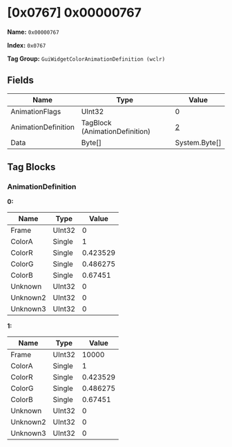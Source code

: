 # [0x0767] 0x00000767

**Name:** ```0x00000767```

**Index:** ```0x0767```

**Tag Group:** ```GuiWidgetColorAnimationDefinition (wclr)```

## Fields

Name	| Type	| Value
---	|---	|---	|
AnimationFlags	|UInt32	|0
AnimationDefinition	|TagBlock (AnimationDefinition)	|[2](#animationdefinition)
Data	|Byte[]	|System.Byte[]


## Tag Blocks

### AnimationDefinition

**0:**

Name	| Type	| Value
---	|---	|---	|
Frame	|UInt32	|0
ColorA	|Single	|1
ColorR	|Single	|0.423529
ColorG	|Single	|0.486275
ColorB	|Single	|0.67451
Unknown	|UInt32	|0
Unknown2	|UInt32	|0
Unknown3	|UInt32	|0


**1:**

Name	| Type	| Value
---	|---	|---	|
Frame	|UInt32	|10000
ColorA	|Single	|1
ColorR	|Single	|0.423529
ColorG	|Single	|0.486275
ColorB	|Single	|0.67451
Unknown	|UInt32	|0
Unknown2	|UInt32	|0
Unknown3	|UInt32	|0


